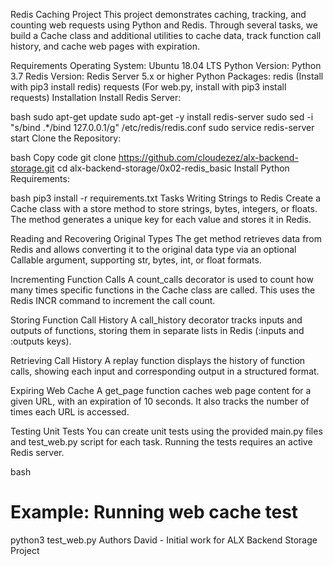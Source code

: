 Redis Caching Project
This project demonstrates caching, tracking, and counting web requests using Python and Redis. Through several tasks, we build a Cache class and additional utilities to cache data, track function call history, and cache web pages with expiration.


Requirements
Operating System: Ubuntu 18.04 LTS
Python Version: Python 3.7
Redis Version: Redis Server 5.x or higher
Python Packages:
redis (Install with pip3 install redis)
requests (For web.py, install with pip3 install requests)
Installation
Install Redis Server:

bash
sudo apt-get update
sudo apt-get -y install redis-server
sudo sed -i "s/bind .*/bind 127.0.0.1/g" /etc/redis/redis.conf
sudo service redis-server start
Clone the Repository:

bash
Copy code
git clone https://github.com/cloudezez/alx-backend-storage.git
cd alx-backend-storage/0x02-redis_basic
Install Python Requirements:

bash
pip3 install -r requirements.txt
Tasks
Writing Strings to Redis
Create a Cache class with a store method to store strings, bytes, integers, or floats. The method generates a unique key for each value and stores it in Redis.

Reading and Recovering Original Types
The get method retrieves data from Redis and allows converting it to the original data type via an optional Callable argument, supporting str, bytes, int, or float formats.

Incrementing Function Calls
A count_calls decorator is used to count how many times specific functions in the Cache class are called. This uses the Redis INCR command to increment the call count.

Storing Function Call History
A call_history decorator tracks inputs and outputs of functions, storing them in separate lists in Redis (:inputs and :outputs keys).

Retrieving Call History
A replay function displays the history of function calls, showing each input and corresponding output in a structured format.

Expiring Web Cache
A get_page function caches web page content for a given URL, with an expiration of 10 seconds. It also tracks the number of times each URL is accessed.

Testing
Unit Tests
You can create unit tests using the provided main.py files and test_web.py script for each task. Running the tests requires an active Redis server.

bash
# Example: Running web cache test
python3 test_web.py
Authors
David - Initial work for ALX Backend Storage Project
